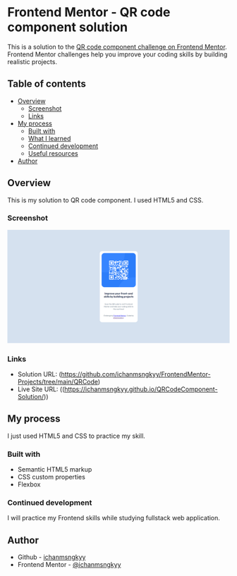 # Frontend Mentor - QR code component solution

This is a solution to the [QR code component challenge on Frontend Mentor](https://www.frontendmentor.io/challenges/qr-code-component-iux_sIO_H). Frontend Mentor challenges help you improve your coding skills by building realistic projects. 

## Table of contents

- [Overview](#overview)
  - [Screenshot](#screenshot)
  - [Links](#links)
- [My process](#my-process)
  - [Built with](#built-with)
  - [What I learned](#what-i-learned)
  - [Continued development](#continued-development)
  - [Useful resources](#useful-resources)
- [Author](#author)

## Overview

This is my solution to QR code component. I used HTML5 and CSS.


### Screenshot

![Screenshot](QRCode.png) 



### Links

- Solution URL: (https://github.com/ichanmsngkyy/FrontendMentor-Projects/tree/main/QRCode)
- Live Site URL: ((https://ichanmsngkyy.github.io/QRCodeComponent-Solution/))

## My process
I just used HTML5 and CSS to practice my skill.

### Built with

- Semantic HTML5 markup
- CSS custom properties
- Flexbox

### Continued development

I will practice my Frontend skills while studying fullstack web application.

## Author

- Github - [ichanmsngkyy](https://github.com/ichanmsngkyy)
- Frontend Mentor - [@ichanmsngkyy](https://www.frontendmentor.io/profile/ichanmsngkyy)
